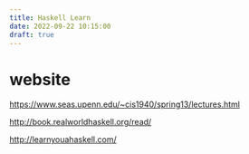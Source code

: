```yaml
---
title: Haskell Learn
date: 2022-09-22 10:15:00
draft: true
---
```


# website

https://www.seas.upenn.edu/~cis1940/spring13/lectures.html

http://book.realworldhaskell.org/read/

http://learnyouahaskell.com/